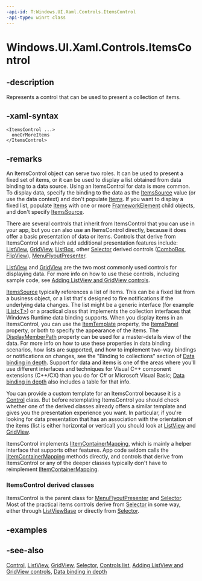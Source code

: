 ```yaml
---
-api-id: T:Windows.UI.Xaml.Controls.ItemsControl
-api-type: winrt class
---
```


<!-- Class syntax.
public class ItemsControl : Windows.UI.Xaml.Controls.Control, Windows.UI.Xaml.Controls.IItemContainerMapping, Windows.UI.Xaml.Controls.IItemsControl, Windows.UI.Xaml.Controls.IItemsControl2, Windows.UI.Xaml.Controls.IItemsControl3, Windows.UI.Xaml.Controls.IItemsControlOverrides
-->

# Windows.UI.Xaml.Controls.ItemsControl

## -description
Represents a control that can be used to present a collection of items.



## -xaml-syntax
```xaml
<ItemsControl ...>
  oneOrMoreItems
</ItemsControl>
```


## -remarks
An ItemsControl object can serve two roles. It can be used to present a fixed set of items, or it can be used to display a list obtained from data binding to a data source. Using an ItemsControl for data is more common. To display data, specify the binding to the data as the [ItemsSource](itemscontrol_itemssource.md) value (or use the data context) and don't populate [Items](itemscontrol_items.md). If you want to display a fixed list, populate [Items](itemscontrol_items.md) with one or more [FrameworkElement](../windows.ui.xaml/frameworkelement.md) child objects, and don't specify [ItemsSource](itemscontrol_itemssource.md).

There are several controls that inherit from ItemsControl that you can use in your app, but you can also use an ItemsControl directly, because it does offer a basic presentation of data or items. Controls that derive from ItemsControl and which add additional presentation features include: [ListView](listview.md), [GridView](gridview.md), [ListBox](listbox.md), other [Selector](../windows.ui.xaml.controls.primitives/selector.md) derived controls ([ComboBox](combobox.md), [FlipView](flipview.md)), [MenuFlyoutPresenter](menuflyoutpresenter.md).

[ListView](listview.md) and [GridView](gridview.md) are the two most commonly used controls for displaying data. For more info on how to use these controls, including sample code, see [Adding ListView and GridView controls](/previous-versions/windows/apps/hh780618(v=win.10)).

[ItemsSource](itemscontrol_itemssource.md) typically references a list of items. This can be a fixed list from a business object, or a list that's designed to fire notifications if the underlying data changes. The list might be a generic interface (for example [IList&lt;T&gt;](/dotnet/api/system.collections.generic.ilist-1?view=dotnet-uwp-10.0&preserve-view=true)) or a practical class that implements the collection interfaces that Windows Runtime data binding supports. When you display items in an ItemsControl, you can use the [ItemTemplate](itemscontrol_itemtemplate.md) property, the [ItemsPanel](itemscontrol_itemspanel.md) property, or both to specify the appearance of the items. The [DisplayMemberPath](itemscontrol_displaymemberpath.md) property can be used for a master-details view of the data. For more info on how to use these properties in data binding scenarios, how lists are supported, and how to implement two-way bindings or notifications on changes, see the "Binding to collections" section of [Data binding in depth](/windows/uwp/data-binding/data-binding-in-depth). Support for data and items is one of the areas where you'll use different interfaces and techniques for Visual C++ component extensions (C++/CX) than you do for C# or Microsoft Visual Basic; [Data binding in depth](/windows/uwp/data-binding/data-binding-in-depth) also includes a table for that info.

You can provide a custom template for an ItemsControl because it is a [Control](control.md) class. But before retemplating ItemsControl you should check whether one of the derived classes already offers a similar template and gives you the presentation experience you want. In particular, if you're looking for data presentation that has an association with the orientation of the items (list is either horizontal or vertical) you should look at [ListView](listview.md) and [GridView](gridview.md).

ItemsControl implements [IItemContainerMapping](iitemcontainermapping.md), which is mainly a helper interface that supports other features. App code seldom calls the [IItemContainerMapping](iitemcontainermapping.md) methods directly, and controls that derive from ItemsControl or any of the deeper classes typically don't have to reimplement [IItemContainerMapping](iitemcontainermapping.md).

### **ItemsControl** derived classes

ItemsControl is the parent class for [MenuFlyoutPresenter](menuflyoutpresenter.md) and [Selector](../windows.ui.xaml.controls.primitives/selector.md). Most of the practical items controls derive from [Selector](../windows.ui.xaml.controls.primitives/selector.md) in some way, either through [ListViewBase](listviewbase.md) or directly from [Selector](../windows.ui.xaml.controls.primitives/selector.md).

## -examples

## -see-also
[Control](control.md), [ListView](listview.md), [GridView](gridview.md), [Selector](../windows.ui.xaml.controls.primitives/selector.md), [Controls list](/windows/uwp/design/controls-and-patterns/), [Adding ListView and GridView controls](/previous-versions/windows/apps/hh780618(v=win.10)), [Data binding in depth](/windows/uwp/data-binding/data-binding-in-depth)
